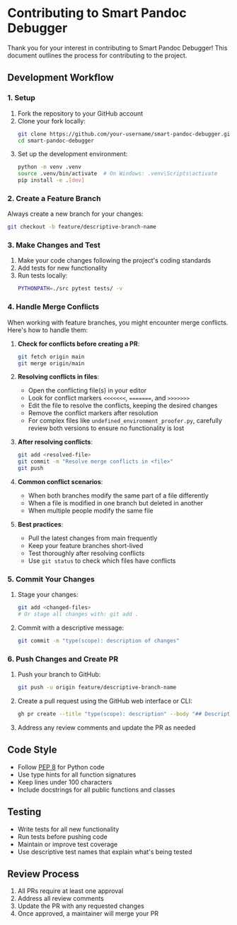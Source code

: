 # Contributing to Smart Pandoc Debugger

Thank you for your interest in contributing to Smart Pandoc Debugger! This document outlines the process for contributing to the project.

## Development Workflow

### 1. Setup

1. Fork the repository to your GitHub account
2. Clone your fork locally:
   ```bash
   git clone https://github.com/your-username/smart-pandoc-debugger.git
   cd smart-pandoc-debugger
   ```
3. Set up the development environment:
   ```bash
   python -m venv .venv
   source .venv/bin/activate  # On Windows: .venv\Scripts\activate
   pip install -e .[dev]
   ```

### 2. Create a Feature Branch

Always create a new branch for your changes:

```bash
git checkout -b feature/descriptive-branch-name
```

### 3. Make Changes and Test

1. Make your code changes following the project's coding standards
2. Add tests for new functionality
3. Run tests locally:
   ```bash
   PYTHONPATH=./src pytest tests/ -v
   ```

### 4. Handle Merge Conflicts

When working with feature branches, you might encounter merge conflicts. Here's how to handle them:

1. **Check for conflicts before creating a PR**:
   ```bash
   git fetch origin main
   git merge origin/main
   ```

2. **Resolving conflicts in files**:
   - Open the conflicting file(s) in your editor
   - Look for conflict markers `<<<<<<<`, `=======`, and `>>>>>>>`
   - Edit the file to resolve the conflicts, keeping the desired changes
   - Remove the conflict markers after resolution
   - For complex files like `undefined_environment_proofer.py`, carefully review both versions to ensure no functionality is lost

3. **After resolving conflicts**:
   ```bash
   git add <resolved-file>
   git commit -m "Resolve merge conflicts in <file>"
   git push
   ```

4. **Common conflict scenarios**:
   - When both branches modify the same part of a file differently
   - When a file is modified in one branch but deleted in another
   - When multiple people modify the same file

5. **Best practices**:
   - Pull the latest changes from main frequently
   - Keep your feature branches short-lived
   - Test thoroughly after resolving conflicts
   - Use `git status` to check which files have conflicts

### 5. Commit Your Changes

1. Stage your changes:
   ```bash
   git add <changed-files>
   # Or stage all changes with: git add .
   ```

2. Commit with a descriptive message:
   ```bash
   git commit -m "type(scope): description of changes"
   ```

### 6. Push Changes and Create PR

1. Push your branch to GitHub:
   ```bash
   git push -u origin feature/descriptive-branch-name
   ```

2. Create a pull request using the GitHub web interface or CLI:
   ```bash
   gh pr create --title "type(scope): description" --body "## Description\n\nDetailed description of changes\n\n### Changes\n- [x] Change 1\n- [x] Change 2" --base main
   ```

3. Address any review comments and update the PR as needed

## Code Style

- Follow [PEP 8](https://www.python.org/dev/peps/pep-0008/) for Python code
- Use type hints for all function signatures
- Keep lines under 100 characters
- Include docstrings for all public functions and classes

## Testing

- Write tests for all new functionality
- Run tests before pushing code
- Maintain or improve test coverage
- Use descriptive test names that explain what's being tested

## Review Process

1. All PRs require at least one approval
2. Address all review comments
3. Update the PR with any requested changes
4. Once approved, a maintainer will merge your PR
